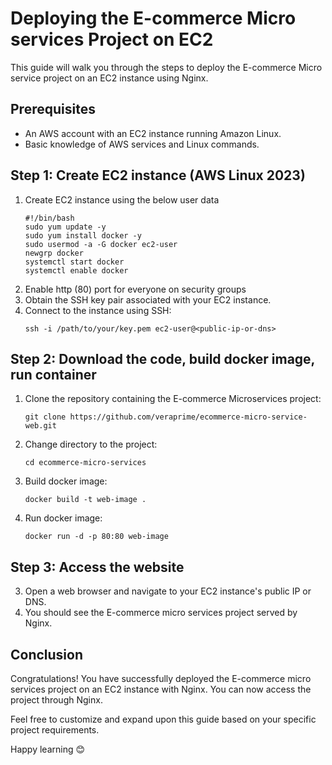 # Deploying the E-commerce Micro services Project on EC2

This guide will walk you through the steps to deploy the E-commerce Micro service project on an EC2 instance using Nginx.

## Prerequisites

- An AWS account with an EC2 instance running Amazon Linux.
- Basic knowledge of AWS services and Linux commands.

## Step 1: Create EC2 instance (AWS Linux 2023) 

1. Create EC2 instance using the below user data
    ```
    #!/bin/bash
    sudo yum update -y
    sudo yum install docker -y
    sudo usermod -a -G docker ec2-user
    newgrp docker
    systemctl start docker
    systemctl enable docker

    ```
2. Enable http (80) port for everyone on security groups
1. Obtain the SSH key pair associated with your EC2 instance.
2. Connect to the instance using SSH:
    ```
    ssh -i /path/to/your/key.pem ec2-user@<public-ip-or-dns>
    ```

## Step 2: Download the code, build docker image, run container

1. Clone the repository containing the E-commerce Microservices project:
    ```
    git clone https://github.com/veraprime/ecommerce-micro-service-web.git
    ```

2. Change directory to the project:
    ```
    cd ecommerce-micro-services
    ```
3. Build docker image:
    ```
    docker build -t web-image .
    ```
4. Run docker image:
    ```
    docker run -d -p 80:80 web-image
    ```

## Step 3: Access the website
3. Open a web browser and navigate to your EC2 instance's public IP or DNS.
4. You should see the E-commerce micro services project served by Nginx.

## Conclusion

Congratulations! You have successfully deployed the E-commerce micro services project on an EC2 instance with Nginx. You can now access the project through Nginx.

Feel free to customize and expand upon this guide based on your specific project requirements.

Happy learning 😊
